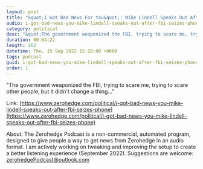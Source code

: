 ```yaml
---
layout: post
title: "&quot;I Got Bad News For You&quot;: Mike Lindell Speaks Out After FBI Seizes Phone"
audio: i-got-bad-news-you-mike-lindell-speaks-out-after-fbi-seizes-phone-0
category: political
desc: "&quot;The government weaponized the FBI, trying to scare me, trying to scare other people, but it didn't change a thing...&quot;"
duration: 00:04:22
length: 262
datetime: Thu, 15 Sep 2022 15:20:00 +0000
tags: podcast
guid: i-got-bad-news-you-mike-lindell-speaks-out-after-fbi-seizes-phone-0
order: 1
---
```

&quot;The government weaponized the FBI, trying to scare me, trying to scare other people, but it didn't change a thing...&quot;

Link: [https://www.zerohedge.com/political/i-got-bad-news-you-mike-lindell-speaks-out-after-fbi-seizes-phone](https://www.zerohedge.com/political/i-got-bad-news-you-mike-lindell-speaks-out-after-fbi-seizes-phone)

About: The Zerohedge Podcast is a non-commercial, automated program, designed to give people a way to get news from Zerohedge in an audio format.  I am actively working on tweaking and improving the setup to create a better listening experience (September 2022).  Suggestions are welcome: [zerohedgePodcast@outlook.com](mailto:zerohedgePodcast@outlook.com)